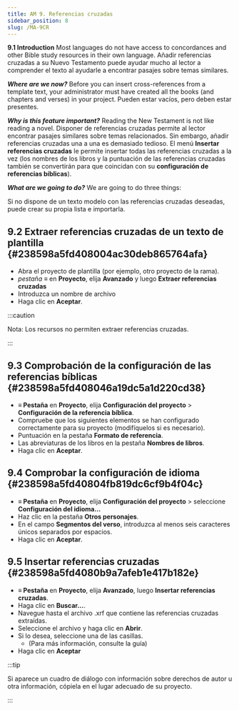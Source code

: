 ```yaml
---
title: AM 9. Referencias cruzadas
sidebar_position: 8
slug: /MA-9CR
---
```


**9.1 Introduction**  Most languages do not have access to concordances and other Bible study resources in their own language. Añadir referencias cruzadas a su Nuevo Testamento puede ayudar mucho al lector a comprender el texto al ayudarle a encontrar pasajes sobre temas similares.

_**Where are we now?**_  Before you can insert cross-references from a template text, your administrator must have created all the books (and chapters and verses) in your project. Pueden estar vacíos, pero deben estar presentes.

_**Why is this feature important?**_  Reading the New Testament is not like reading a novel. Disponer de referencias cruzadas permite al lector encontrar pasajes similares sobre temas relacionados. Sin embargo, añadir referencias cruzadas una a una es demasiado tedioso. El menú **Insertar referencias cruzadas** le permite insertar todas las referencias cruzadas a la vez (los nombres de los libros y la puntuación de las referencias cruzadas también se convertirán para que coincidan con su **configuración de referencias bíblicas**).

_**What are we going to do?**_  We are going to do three things:

Si no dispone de un texto modelo con las referencias cruzadas deseadas, puede crear su propia lista e importarla.

## **9.2 Extraer referencias cruzadas de un texto de plantilla** {#238598a5fd408004ac30deb865764afa}

- Abra el proyecto de plantilla (por ejemplo, otro proyecto de la rama).
- _pestaña _≡__ en **Proyecto**, elija **Avanzado** y luego **Extraer referencias cruzadas**
- Introduzca un nombre de archivo
- Haga clic en **Aceptar**.

:::caution

Nota: Los recursos no permiten extraer referencias cruzadas.

:::

## **9.3 Comprobación de la configuración de las referencias bíblicas** {#238598a5fd408046a19dc5a1d220cd38}

- **≡ Pestaña** en **Proyecto**, elija **Configuración del proyecto** &gt; **Configuración de la referencia bíblica**.
- Compruebe que los siguientes elementos se han configurado correctamente para su proyecto (modifíquelos si es necesario).
- Puntuación en la pestaña **Formato de referencia**.
- Las abreviaturas de los libros en la pestaña **Nombres de libros**.
- Haga clic en **Aceptar**.

## **9.4 Comprobar la configuración de idioma** {#238598a5fd40804fb819dc6cf9b4f04c}

- **≡ Pestaña** en **Proyecto**, elija **Configuración del proyecto** &gt; seleccione **Configuración del idioma...**
- Haz clic en la pestaña **Otros personajes**.
- En el campo **Segmentos del verso**, introduzca al menos seis caracteres únicos separados por espacios.
- Haga clic en **Aceptar**.

## **9.5 Insertar referencias cruzadas** {#238598a5fd4080b9a7afeb1e417b182e}

- **≡ Pestaña** en **Proyecto**, elija **Avanzado**, luego **Insertar referencias cruzadas**.
- Haga clic en **Buscar...**.
- Navegue hasta el archivo .xrf que contiene las referencias cruzadas extraídas.
- Seleccione el archivo y haga clic en **Abrir**.
- Si lo desea, seleccione una de las casillas.
    - (Para más información, consulte la guía)
- Haga clic en **Aceptar**

:::tip

Si aparece un cuadro de diálogo con información sobre derechos de autor u otra información, cópiela en el lugar adecuado de su proyecto.

:::



